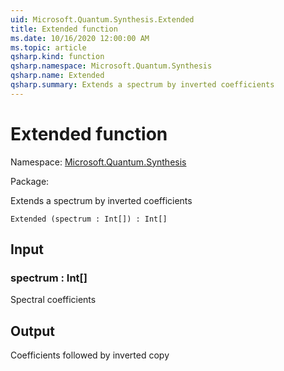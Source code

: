 ```yaml
---
uid: Microsoft.Quantum.Synthesis.Extended
title: Extended function
ms.date: 10/16/2020 12:00:00 AM
ms.topic: article
qsharp.kind: function
qsharp.namespace: Microsoft.Quantum.Synthesis
qsharp.name: Extended
qsharp.summary: Extends a spectrum by inverted coefficients
---
```


# Extended function

Namespace: [Microsoft.Quantum.Synthesis](xref:Microsoft.Quantum.Synthesis)

Package: [](https://nuget.org/packages/)


Extends a spectrum by inverted coefficients

```Q#
Extended (spectrum : Int[]) : Int[]
```


## Input

### spectrum : Int[]

Spectral coefficients



## Output

Coefficients followed by inverted copy